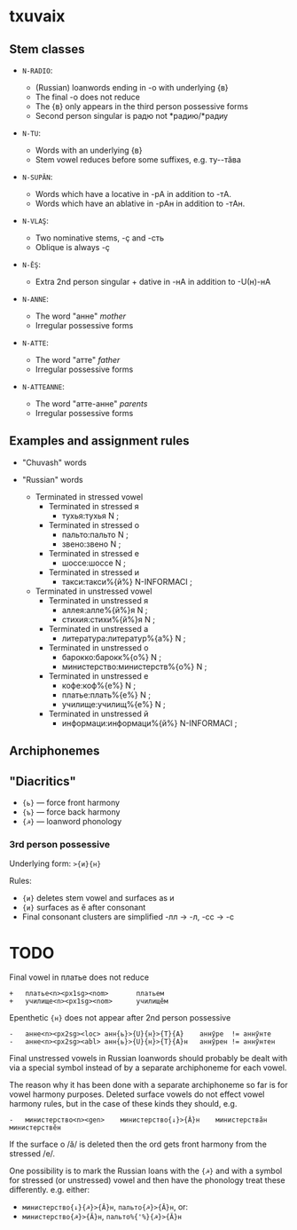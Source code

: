 # txuvaix

## Stem classes

* `N-RADIO`: 
  * (Russian) loanwords ending in -о with underlying {в}
  * The final -о does not reduce 
  * The {в} only appears in the third person possessive forms
  * Second person singular is радю not \*радию/\*радиу

* `N-TU`:
  * Words with an underlying {в}
  * Stem vowel reduces before some suffixes, e.g. ту--тӑва

* `N-SUPĂN`: 
  * Words which have a locative in -рA in addition to -тA.
  * Words which have an ablative in -рAн in addition to -тAн.

* `N-VLAŞ`: 
  * Two nominative stems, -ҫ and -сть
  * Oblique is always -ҫ

* `N-ĔŞ`: 
  * Extra 2nd person singular + dative in -нA in addition to -U(н)-нA

* `N-ANNE`: 
  * The word "анне" *mother*
  * Irregular possessive forms

* `N-ATTE`: 
  * The word "атте" *father*
  * Irregular possessive forms

* `N-ATTEANNE`: 
  * The word "атте-анне" *parents*
  * Irregular possessive forms

## Examples and assignment rules

* "Chuvash" words

* "Russian" words
  * Terminated in stressed vowel
    * Terminated in stressed я
      * тухья:тухья N ;
    * Terminated in stressed о
      * пальто:пальто N ;
      * звено:звено N ;
    * Terminated in stressed е
      * шоссе:шоссе N ;
    * Terminated in stressed и
      * такси:такси%{й%} N-INFORMACI ;
  * Terminated in unstressed vowel
    * Terminated in unstressed я
      * аллея:алле%{й%}я N ;
      * стихия:стихи%{й%}я N ;
    * Terminated in unstressed а
      * литература:литератур%{а%} N ;
    * Terminated in unstressed о
      * барокко:барокк%{о%} N ;
      * министерство:министерств%{о%} N ;
    * Terminated in unstressed е
      * кофе:коф%{е%} N ;
      * платье:плать%{е%} N ;
      * училище:училищ%{е%} N ;
    * Terminated in unstressed й
      * информаци:информаци%{й%} N-INFORMACI ;

## Archiphonemes 

## "Diacritics" 

* `{ь}` — force front harmony
* `{ъ}` — force back harmony
* `{☭}` — loanword phonology

### 3rd person possessive 

Underlying form: `>{и}{н}`

Rules: 

* `{и}` deletes stem vowel and surfaces as и
* `{и}` surfaces as ӗ after consonant
* Final consonant clusters are simplified -лл → -л, -сс → -с

# TODO 

Final vowel in платье does not reduce

```
+	платье<n><px1sg><nom>		платьем	
+	училище<n><px1sg><nom>		училищӗм
```

Epenthetic `{н}` does not appear after 2nd person possessive

```
-	анне<n><px2sg><loc>	анн{ь}>{U}{н}>{T}{A}	аннӳре	!= аннӳнте	
-	анне<n><px2sg><abl>	анн{ь}>{U}{н}>{T}{A}н	аннӳрен	!= аннӳнтен
```

Final unstressed vowels in Russian loanwords should probably be dealt 
with via a special symbol instead of by a separate archiphoneme for each
vowel.

The reason why it has been done with a separate archiphoneme so far is 
for vowel harmony purposes. Deleted surface vowels do not effect vowel
harmony rules, but in the case of these kinds they should, e.g. 

```
-	министерство<n><gen>	министерство{↓}>{Ă}н	министерствӑн	министерствӗн

```

If the surface о /ă/ is deleted then the ord gets front harmony from the stressed /e/.

One possibility is to mark the Russian loans with the `{☭}` and with a symbol
for stressed (or unstressed) vowel and then have the phonology treat these 
differently. e.g. either:

* `министерство{↓}{☭}>{Ă}н`, `пальто{☭}>{Ă}н`, or:
* `министерство{☭}>{Ă}н`, `пальто%{'%}{☭}>{Ă}н`





